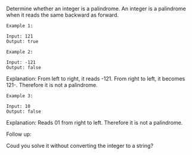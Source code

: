 Determine whether an integer is a palindrome. An integer is a palindrome when it reads the same backward as forward.

	Example 1:
	
	Input: 121
	Output: true
	
	Example 2:
	
	Input: -121
	Output: false

Explanation: From left to right, it reads -121. From right to left, it becomes 121-. Therefore it is not a palindrome.

	Example 3:
	
	Input: 10
	Output: false

Explanation: Reads 01 from right to left. Therefore it is not a palindrome.

Follow up:

Coud you solve it without converting the integer to a string?

